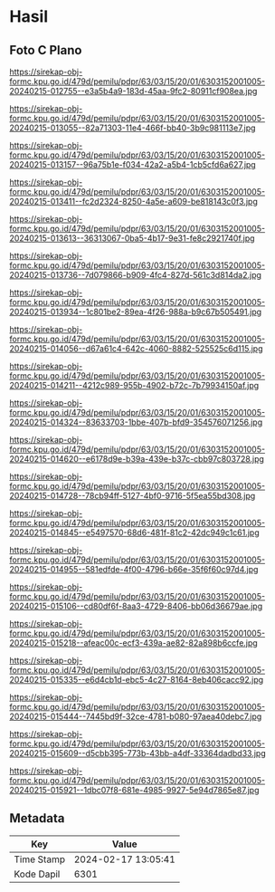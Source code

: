 # Hasil

## Foto C Plano

https://sirekap-obj-formc.kpu.go.id/479d/pemilu/pdpr/63/03/15/20/01/6303152001005-20240215-012755--e3a5b4a9-183d-45aa-9fc2-80911cf908ea.jpg

https://sirekap-obj-formc.kpu.go.id/479d/pemilu/pdpr/63/03/15/20/01/6303152001005-20240215-013055--82a71303-11e4-466f-bb40-3b9c981113e7.jpg

https://sirekap-obj-formc.kpu.go.id/479d/pemilu/pdpr/63/03/15/20/01/6303152001005-20240215-013157--96a75b1e-f034-42a2-a5b4-1cb5cfd6a627.jpg

https://sirekap-obj-formc.kpu.go.id/479d/pemilu/pdpr/63/03/15/20/01/6303152001005-20240215-013411--fc2d2324-8250-4a5e-a609-be818143c0f3.jpg

https://sirekap-obj-formc.kpu.go.id/479d/pemilu/pdpr/63/03/15/20/01/6303152001005-20240215-013613--36313067-0ba5-4b17-9e31-fe8c2921740f.jpg

https://sirekap-obj-formc.kpu.go.id/479d/pemilu/pdpr/63/03/15/20/01/6303152001005-20240215-013736--7d079866-b909-4fc4-827d-561c3d814da2.jpg

https://sirekap-obj-formc.kpu.go.id/479d/pemilu/pdpr/63/03/15/20/01/6303152001005-20240215-013934--1c801be2-89ea-4f26-988a-b9c67b505491.jpg

https://sirekap-obj-formc.kpu.go.id/479d/pemilu/pdpr/63/03/15/20/01/6303152001005-20240215-014056--d67a61c4-642c-4060-8882-525525c6d115.jpg

https://sirekap-obj-formc.kpu.go.id/479d/pemilu/pdpr/63/03/15/20/01/6303152001005-20240215-014211--4212c989-955b-4902-b72c-7b79934150af.jpg

https://sirekap-obj-formc.kpu.go.id/479d/pemilu/pdpr/63/03/15/20/01/6303152001005-20240215-014324--83633703-1bbe-407b-bfd9-354576071256.jpg

https://sirekap-obj-formc.kpu.go.id/479d/pemilu/pdpr/63/03/15/20/01/6303152001005-20240215-014620--e6178d9e-b39a-439e-b37c-cbb97c803728.jpg

https://sirekap-obj-formc.kpu.go.id/479d/pemilu/pdpr/63/03/15/20/01/6303152001005-20240215-014728--78cb94ff-5127-4bf0-9716-5f5ea55bd308.jpg

https://sirekap-obj-formc.kpu.go.id/479d/pemilu/pdpr/63/03/15/20/01/6303152001005-20240215-014845--e5497570-68d6-481f-81c2-42dc949c1c61.jpg

https://sirekap-obj-formc.kpu.go.id/479d/pemilu/pdpr/63/03/15/20/01/6303152001005-20240215-014955--581edfde-4f00-4796-b66e-35f6f60c97d4.jpg

https://sirekap-obj-formc.kpu.go.id/479d/pemilu/pdpr/63/03/15/20/01/6303152001005-20240215-015106--cd80df6f-8aa3-4729-8406-bb06d36679ae.jpg

https://sirekap-obj-formc.kpu.go.id/479d/pemilu/pdpr/63/03/15/20/01/6303152001005-20240215-015218--afeac00c-ecf3-439a-ae82-82a898b6ccfe.jpg

https://sirekap-obj-formc.kpu.go.id/479d/pemilu/pdpr/63/03/15/20/01/6303152001005-20240215-015335--e6d4cb1d-ebc5-4c27-8164-8eb406cacc92.jpg

https://sirekap-obj-formc.kpu.go.id/479d/pemilu/pdpr/63/03/15/20/01/6303152001005-20240215-015444--7445bd9f-32ce-4781-b080-97aea40debc7.jpg

https://sirekap-obj-formc.kpu.go.id/479d/pemilu/pdpr/63/03/15/20/01/6303152001005-20240215-015609--d5cbb395-773b-43bb-a4df-33364dadbd33.jpg

https://sirekap-obj-formc.kpu.go.id/479d/pemilu/pdpr/63/03/15/20/01/6303152001005-20240215-015921--1dbc07f8-681e-4985-9927-5e94d7865e87.jpg


## Metadata

| Key        | Value               |
| ---------- | ------------------- |
| Time Stamp | 2024-02-17 13:05:41 |
| Kode Dapil | 6301                |



